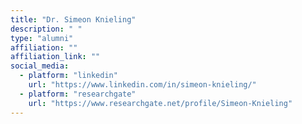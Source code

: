 ```yaml
---
title: "Dr. Simeon Knieling"
description: " "
type: "alumni"
affiliation: ""
affiliation_link: ""
social_media:
  - platform: "linkedin"
    url: "https://www.linkedin.com/in/simeon-knieling/"
  - platform: "researchgate"
    url: "https://www.researchgate.net/profile/Simeon-Knieling"
---
```

